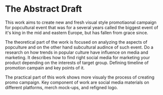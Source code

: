 # The Abstract Draft

This work aims to create new and fresh visual style promotiaonal campaign for popcultural event that was for a several years called the biggest event of it's king in the mid and eastern Europe, but has fallen from grace since.

The theoretical part of the work is focused on analyzing the aspects of popculture and on the other hand subcultural audince of such event. Do a research on how trends in popular culture have influence on media and marketing. It describes how to find right social media for marketing your product depending on the interests of target group. Defining timeline of promotion campain and key points of it. 

The practical part of this work shows more visualy the process of creating promo campaign. Key component of work are social media materials on different platforms, merch mock-ups, and refigned logo.
